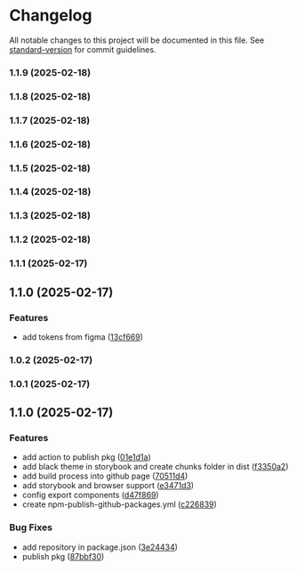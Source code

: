 # Changelog

All notable changes to this project will be documented in this file. See [standard-version](https://github.com/conventional-changelog/standard-version) for commit guidelines.

### 1.1.9 (2025-02-18)

### 1.1.8 (2025-02-18)

### 1.1.7 (2025-02-18)

### 1.1.6 (2025-02-18)

### 1.1.5 (2025-02-18)

### 1.1.4 (2025-02-18)

### 1.1.3 (2025-02-18)

### 1.1.2 (2025-02-18)

### 1.1.1 (2025-02-17)

## 1.1.0 (2025-02-17)


### Features

* add tokens from figma ([13cf669](https://github.com/urielgaraje/gdi-ui/commit/13cf6699311ddee38e4769e078d53c67b45cb275))

### 1.0.2 (2025-02-17)

### 1.0.1 (2025-02-17)

## 1.1.0 (2025-02-17)


### Features

* add action to publish pkg ([01e1d1a](https://github.com/urielgaraje/gdi-ui/commit/01e1d1a84c951fb99c4aa942d8657c00c0f50db3))
* add black theme in storybook and create chunks folder in dist ([f3350a2](https://github.com/urielgaraje/gdi-ui/commit/f3350a2e938f1a5006714438a4aa3fc3f49c34de))
* add build process into github page ([70511d4](https://github.com/urielgaraje/gdi-ui/commit/70511d47031c94348a3f947582a6cd8c10e33ca7))
* add storybook and browser support ([e3471d3](https://github.com/urielgaraje/gdi-ui/commit/e3471d37cb2905c9b1c2b0c834871e5335871c8b))
* config export components ([d47f869](https://github.com/urielgaraje/gdi-ui/commit/d47f86937642a032ad37022875ab498b296eaeab))
* create npm-publish-github-packages.yml ([c226839](https://github.com/urielgaraje/gdi-ui/commit/c22683962f4c36391559b93d03942c287e255ab5))


### Bug Fixes

* add repository in package.json ([3e24434](https://github.com/urielgaraje/gdi-ui/commit/3e24434ae64dda62ca22ad8b37476a84d721515d))
* publish pkg ([87bbf30](https://github.com/urielgaraje/gdi-ui/commit/87bbf300ce1006359c3567e299afeba1c24dd9e8))
